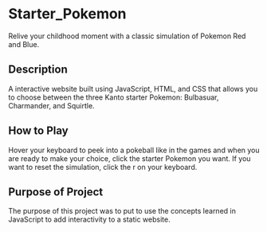 # Starter_Pokemon

Relive your childhood moment with a classic simulation of Pokemon Red and Blue. 

## Description

A interactive website built using JavaScript, HTML, and CSS that allows you to choose between the three Kanto starter Pokemon:
Bulbasuar, Charmander, and Squirtle. 

## How to Play

Hover your keyboard to peek into a pokeball like in the games and when you are ready to make your choice, click the starter Pokemon you want. 
If you want to reset the simulation, click the r on your keyboard.

## Purpose of Project

The purpose of this project was to put to use the concepts learned in JavaScript to add interactivity to a static website. 
